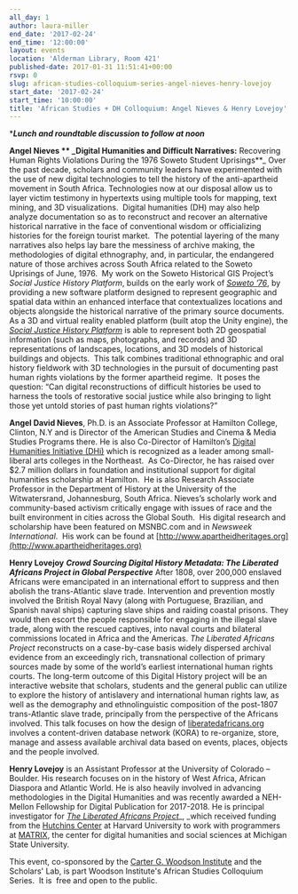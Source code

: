 ```yaml
---
all_day: 1
author: laura-miller
end_date: '2017-02-24'
end_time: '12:00:00'
layout: events
location: 'Alderman Library, Room 421'
published-date: 2017-01-31 11:51:41+00:00
rsvp: 0
slug: african-studies-colloquium-series-angel-nieves-henry-lovejoy
start_date: '2017-02-24'
start_time: '10:00:00'
title: 'African Studies + DH Colloquium: Angel Nieves & Henry Lovejoy'
---
```


******Lunch and roundtable discussion to follow at noon*****

**Angel Nieves **
_**Digital Humanities and Difficult Narratives**:** Recovering Human Rights Violations During the 1976 Soweto Student Uprisings**_
Over the past decade, scholars and community leaders have experimented with the use of new digital technologies to tell the history of the anti-apartheid movement in South Africa. Technologies now at our disposal allow us to layer victim testimony in hypertexts using multiple tools for mapping, text mining, and 3D visualizations.  Digital humanities (DH) may also help analyze documentation so as to reconstruct and recover an alternative historical narrative in the face of conventional wisdom or officializing histories for the foreign tourist market.  The potential layering of the many narratives also helps lay bare the messiness of archive making, the methodologies of digital ethnography, and, in particular, the endangered nature of those archives across South Africa related to the Soweto Uprisings of June, 1976.  My work on the Soweto Historical GIS Project’s _Social Justice History Platform_, builds on the early work of [_Soweto ’76_](http://www.soweto76archive.org/), by providing a new software platform designed to represent geographic and spatial data within an enhanced interface that contextualizes locations and objects alongside the historical narrative of the primary source documents.  As a 3D and virtual reality enabled platform (built atop the Unity engine), the [_Social Justice History Platform_](http://www.dhinitiative.org/projects/shgis) is able to represent both 2D geospatial information (such as maps, photographs, and records) and 3D representations of landscapes, locations, and 3D models of historical buildings and objects.  This talk combines traditional ethnographic and oral history fieldwork with 3D technologies in the pursuit of documenting past human rights violations by the former apartheid regime.  It poses the question: “Can digital reconstructions of difficult histories be used to harness the tools of restorative social justice while also bringing to light those yet untold stories of past human rights violations?”

**Angel David Nieves**, Ph.D. is an Associate Professor at Hamilton College, Clinton, N.Y and is Director of the American Studies and Cinema & Media Studies Programs there. He is also Co-Director of Hamilton’s [Digital Humanities Initiative (DHi)](http://www.dhinitiative.org) which is recognized as a leader among small-liberal arts colleges in the Northeast.  As Co-Director, he has raised over $2.7 million dollars in foundation and institutional support for digital humanities scholarship at Hamilton.  He is also Research Associate Professor in the Department of History at the University of the Witwatersrand, Johannesburg, South Africa. Nieves’s scholarly work and community-based activism critically engage with issues of race and the built environment in cities across the Global South.  His digital research and scholarship have been featured on MSNBC.com and in _Newsweek International_.  His work can be found at [http://www.apartheidheritages.org](http://www.apartheidheritages.org)

**Henry Lovejoy**
**_Crowd Sourcing Digital History Metadata: The Liberated Africans Project in Global Perspective_**
After 1808, over 200,000 enslaved Africans were emancipated in an international effort to suppress and then abolish the trans-Atlantic slave trade. Intervention and prevention mostly involved the British Royal Navy (along with Portuguese, Brazilian, and Spanish naval ships) capturing slave ships and raiding coastal prisons. They would then escort the people responsible for engaging in the illegal slave trade, along with the rescued captives, into naval courts and bilateral commissions located in Africa and the Americas. _The Liberated Africans Project_ reconstructs on a case-by-case basis widely dispersed archival evidence from an exceedingly rich, transnational collection of primary sources made by some of the world’s earliest international human rights courts. The long-term outcome of this Digital History project will be an interactive website that scholars, students and the general public can utilize to explore the history of antislavery and international human rights law, as well as the demography and ethnolinguistic composition of the post-1807 trans-Atlantic slave trade, principally from the perspective of the Africans involved. This talk focuses on how the design of [liberatedafricans.org](http://www.liberatedafricans.org) involves a content-driven database network (KORA) to re-organize, store, manage and assess available archival data based on events, places, objects and the people involved.

**Henry Lovejoy** is an Assistant Professor at the University of Colorado – Boulder. His research focuses on in the history of West Africa, African Diaspora and Atlantic World. He is also heavily involved in advancing methodologies in the Digital Humanities and was recently awarded a NEH-Mellon Fellowship for Digital Publication for 2017-2018. He is principal investigator for [_The Liberated Africans Project_](http://www.liberatedafricans.org/)_, _which received funding from the [Hutchins Center](http://hutchinscenter.fas.harvard.edu/) at Harvard University to work with programmers at [MATRIX](http://www2.matrix.msu.edu/), the center for digital humanities and social sciences at Michigan State University.

This event, co-sponsored by the [Carter G. Woodson Institute](http://woodson.virginia.edu/) and the Scholars' Lab, is part Woodson Institute's African Studies Colloquium Series.  It is  free and open to the public.
